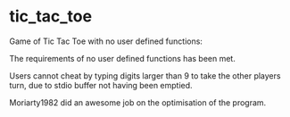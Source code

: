 # tic_tac_toe
Game of Tic Tac Toe with no user defined functions:

The requirements of no user defined functions has been met.

Users cannot cheat by typing digits larger than 9 to take the other players turn, due to stdio buffer not having been emptied.

Moriarty1982 did an awesome job on the optimisation of the program.
